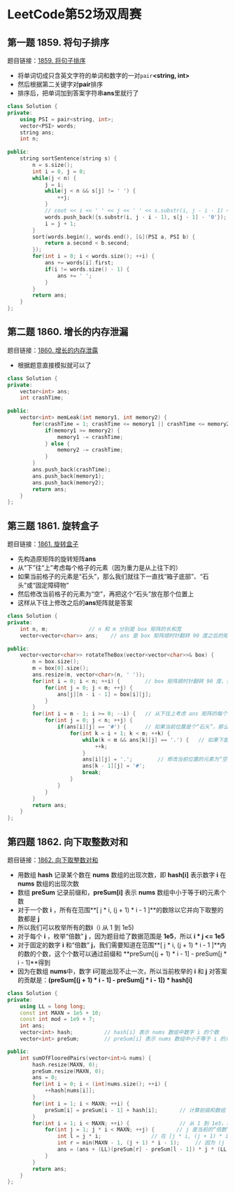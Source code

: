 # LeetCode第52场双周赛

## 第一题 1859. 将句子排序

题目链接：[1859. 将句子排序](https://leetcode-cn.com/problems/sorting-the-sentence/)

- 将单词切成只含英文字符的单词和数字的一对`pair`**<string, int>**
- 然后根据第二关键字对**pair**排序
- 排序后，把单词加到答案字符串**ans**里就行了

```C++
class Solution {
private:
    using PSI = pair<string, int>;
    vector<PSI> words;
    string ans;
    int n;
    
public:
    string sortSentence(string s) {
        n = s.size();
        int i = 0, j = 0;
        while(j < n) {
            j = i;
            while(j < n && s[j] != ' ') {
                ++j;
            }
            // cout << i << ' ' << j << ' ' << s.substr(i, j - i - 1) << endl;
            words.push_back({s.substr(i, j - i - 1), s[j - 1] - '0'});
            i = j + 1;
        }
        sort(words.begin(), words.end(), [&](PSI a, PSI b) {
            return a.second < b.second;
        });
        for(int i = 0; i < words.size(); ++i) {
            ans += words[i].first;
            if(i != words.size() - 1) {
                ans += ' ';
            }
        }
        return ans;
    }
};
```

## 第二题 1860. 增长的内存泄漏

题目链接：[1860. 增长的内存泄露](https://leetcode-cn.com/problems/incremental-memory-leak/)

- 根据题意直接模拟就可以了

```C++
class Solution {
private:
    vector<int> ans;
    int crashTime;
    
public:
    vector<int> memLeak(int memory1, int memory2) {
        for(crashTime = 1; crashTime <= memory1 || crashTime <= memory2; ++crashTime) {
            if(memory1 >= memory2) {
                memory1 -= crashTime;
            } else {
                memory2 -= crashTime;
            }
        }
        ans.push_back(crashTime);
        ans.push_back(memory1);
        ans.push_back(memory2);
        return ans;
    }
};
```

## 第三题 1861. 旋转盒子

题目链接：[1861. 旋转盒子](https://leetcode-cn.com/problems/rotating-the-box/)

- 先构造原矩阵的旋转矩阵**ans**
- 从“下”往“上”考虑每个格子的元素（因为重力是从上往下的）
- 如果当前格子的元素是“石头”，那么我们就往下一直找“箱子底部”、“石头”或“固定障碍物”
- 然后修改当前格子的元素为“空”，再把这个“石头”放在那个位置上
- 这样从下往上修改之后的**ans**矩阵就是答案

```C++
class Solution {
private:
    int n, m;             // n 和 m 分别是 box 矩阵的长和宽
    vector<vector<char>> ans;    // ans 是 box 矩阵顺时针翻转 90 度之后的矩阵
    
public:
    vector<vector<char>> rotateTheBox(vector<vector<char>>& box) {
        n = box.size();
        m = box[0].size();
        ans.resize(m, vector<char>(n, ' '));
        for(int i = 0; i < n; ++i) {        // box 矩阵顺时针翻转 90 度，得到 ans 矩阵
            for(int j = 0; j < m; ++j) {
                ans[j][n - i - 1] = box[i][j];
            }
        }
        for(int i = m - 1; i >= 0; --i) {   // 从下往上考虑 ans 矩阵的每个元素
            for(int j = 0; j < n; ++j) {
                if(ans[i][j] == '#') {      // 如果当前位置是个“石头”，那么它会往下“掉”，直到碰到“箱子底部”、其他“石头”或者“固定障碍物”为止
                    for(int k = i + 1; k < m; ++k) {  
                        while(k < m && ans[k][j] == '.') {   // 如果下面一直是“空”，那么石头会一直往下“掉”
                            ++k;
                        }
                        ans[i][j] = '.';        // 修改当前位置的元素为“空”，石头往下“掉”
                        ans[k - 1][j] = '#';
                        break;
                    }
                }
            }
        }
        return ans;
    }
};
```

## 第四题 1862. 向下取整数对和

题目链接：[1862. 向下取整数对和](https://leetcode-cn.com/problems/sum-of-floored-pairs/)

- 用数组 **hash** 记录某个数在 **nums** 数组的出现次数，即 **hash[i]** 表示数字 **i** 在 **nums** 数组的出现次数
- 数组 **preSum** 记录前缀和，**preSum[i]** 表示 **nums** 数组中小于等于**i**的元素个数
- 对于一个数 **i** ，所有在范围**[ j * i, (j + 1) * i - 1 ]**的数除以它并向下取整的数都是 **j**
- 所以我们可以枚举所有的数**i**（i 从 1 到 1e5)
- 对于每个 **i** ，枚举“倍数” **j** ，因为题目给了数据范围是 **1e5**，所以 **i * j <= 1e5**
- 对于固定的数字 **i** 和“倍数” **j**，我们需要知道在范围**[ j * i, (j + 1) * i - 1 ]**内的数的个数，这个个数可以通过前缀和 **preSum[(j + 1) * i - 1] - preSum[j * i - 1]**得到
- 因为在数组 **nums**中，数字 **i**可能出现不止一次，所以当前枚举的 **i** 和 **j** 对答案的贡献是：**(preSum[(j + 1) * i - 1] - preSum[j * i - 1]) * hash[i]**

```C++
class Solution {
private:
    using LL = long long;
    const int MAXN = 1e5 + 10;
    const int mod = 1e9 + 7;
    int ans;
    vector<int> hash;          // hash[i] 表示 nums 数组中数字 i 的个数
    vector<int> preSum;        // preSum[i] 表示 nums 数组中小于等于 i 的元素个数

public:
    int sumOfFlooredPairs(vector<int>& nums) {
        hash.resize(MAXN, 0);
        preSum.resize(MAXN, 0);
        ans = 0;
        for(int i = 0; i < (int)nums.size(); ++i) {
            ++hash[nums[i]];
        }
        for(int i = 1; i < MAXN; ++i) {
            preSum[i] = preSum[i - 1] + hash[i];       // 计算前缀和数组
        }
        for(int i = 1; i < MAXN; ++i) {                // 从 1 到 1e5，枚举所有的数字，考虑它们对答案 ans 的贡献
            for(int j = 1; j * i < MAXN; ++j) {       // j 是当前的“倍数”
                int l = j * i;                // 在 [j * i, (j + 1) * i - 1] 范围内的数除以 i 向下取整得到的整数都是 j 
                int r = min(MAXN - 1, (j + 1) * i - 1);     // 因为 (j + 1) * i - 1 可能超过 MAXN，所以这里要取个min
                ans = (ans + (LL)(preSum[r] - preSum[l - 1]) * j * (LL)(hash[i])) % mod;   // 对于 hash[i] 个 数字 i, 每一个 i，都会对答案贡献 (preSum[r] - preSum[l - 1]) * j  （因为有preSum[r] - preSum[l - 1]个数除以 i 的结果都是 j） 
            }
        }
        return ans;
    }
};
```

